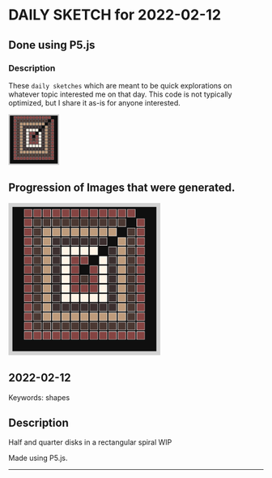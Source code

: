 # DAILY SKETCH for 2022-02-12

## Done using P5.js

### Description

These `daily sketches` which are meant to be quick explorations     on whatever topic interested me on that day. This code is not typically optimized, but I share it as-is     for anyone interested.

<img src = 'images/keep_2022-02-12-22-23-06.png' width = '100'> 

## Progression of Images that were generated.

<img src = 'images/keep_2022-02-12-22-23-06.png' width = '300'> 




## 2022-02-12
Keywords: shapes
 

## Description 

 Half and quarter disks in a rectangular spiral WIP
 

Made using P5.js. 

-----

